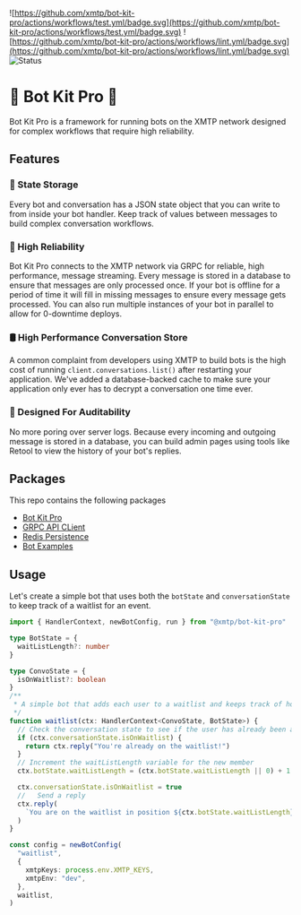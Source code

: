 ![https://github.com/xmtp/bot-kit-pro/actions/workflows/test.yml/badge.svg](https://github.com/xmtp/bot-kit-pro/actions/workflows/test.yml/badge.svg) ![https://github.com/xmtp/bot-kit-pro/actions/workflows/lint.yml/badge.svg](https://github.com/xmtp/bot-kit-pro/actions/workflows/lint.yml/badge.svg) ![Status](https://img.shields.io/badge/Project_status-Alpha-orange)

# 🤖 Bot Kit Pro 🤖

Bot Kit Pro is a framework for running bots on the XMTP network designed for complex workflows that require high reliability.

## Features

### 📒 State Storage

Every bot and conversation has a JSON state object that you can write to from inside your bot handler. Keep track of values between messages to build complex conversation workflows.

### 💪 High Reliability

Bot Kit Pro connects to the XMTP network via GRPC for reliable, high performance, message streaming. Every message is stored in a database to ensure that messages are only processed once. If your bot is offline for a period of time it will fill in missing messages to ensure every message gets processed. You can also run multiple instances of your bot in parallel to allow for 0-downtime deploys.

### 🛢️ High Performance Conversation Store

A common complaint from developers using XMTP to build bots is the high cost of running `client.conversations.list()` after restarting your application. We've added a database-backed cache to make sure your application only ever has to decrypt a conversation one time ever.

### 🔎 Designed For Auditability

No more poring over server logs. Because every incoming and outgoing message is stored in a database, you can build admin pages using tools like Retool to view the history of your bot's replies.

## Packages

This repo contains the following packages

- [Bot Kit Pro](./packages/bot-kit-pro/README.md)
- [GRPC API CLient](./packages/grpc-api-client/README.md)
- [Redis Persistence](./packages/redis-persistence/README.md)
- [Bot Examples](./packages/bot-examples/)

## Usage

Let's create a simple bot that uses both the `botState` and `conversationState` to keep track of a waitlist for an event.

```ts
import { HandlerContext, newBotConfig, run } from "@xmtp/bot-kit-pro"

type BotState = {
  waitListLength?: number
}

type ConvoState = {
  isOnWaitlist?: boolean
}
/**
 * A simple bot that adds each user to a waitlist and keeps track of how many members are ahead of them
 */
function waitlist(ctx: HandlerContext<ConvoState, BotState>) {
  // Check the conversation state to see if the user has already been added
  if (ctx.conversationState.isOnWaitlist) {
    return ctx.reply("You're already on the waitlist!")
  }
  // Increment the waitListLength variable for the new member
  ctx.botState.waitListLength = (ctx.botState.waitListLength || 0) + 1

  ctx.conversationState.isOnWaitlist = true
  //   Send a reply
  ctx.reply(
    `You are on the waitlist in position ${ctx.botState.waitListLength}`,
  )
}

const config = newBotConfig(
  "waitlist",
  {
    xmtpKeys: process.env.XMTP_KEYS,
    xmtpEnv: "dev",
  },
  waitlist,
)
```
